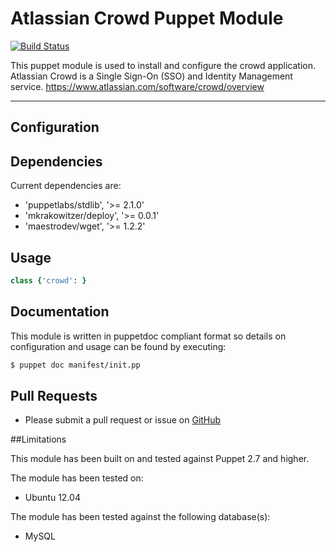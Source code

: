 # Atlassian Crowd Puppet Module

[![Build Status](https://travis-ci.org/actionjack/puppet-crowd.png?branch=master)](https://travis-ci.org/actionjack/puppet-crowd)

 This puppet module is used to install and configure the crowd application.
 Atlassian Crowd is a Single Sign-On (SSO) and Identity Management service.
 https://www.atlassian.com/software/crowd/overview

* * *

## Configuration


## Dependencies

Current dependencies are:

 * 'puppetlabs/stdlib', '>= 2.1.0'
 * 'mkrakowitzer/deploy', '>= 0.0.1'
 * 'maestrodev/wget', '>= 1.2.2'

## Usage

```ruby
class {'crowd': }
```

## Documentation

 This module is written in puppetdoc compliant format so details on configuration and usage can be found by executing:

```bash
$ puppet doc manifest/init.pp
```

## Pull Requests

 * Please submit a pull request or issue on [GitHub](https://github.com/actionjack/puppet-crowd)

##Limitations

 This module has been built on and tested against Puppet 2.7 and higher.

 The module has been tested on:

 * Ubuntu 12.04

 The module has been tested against the following database(s):

 * MySQL
